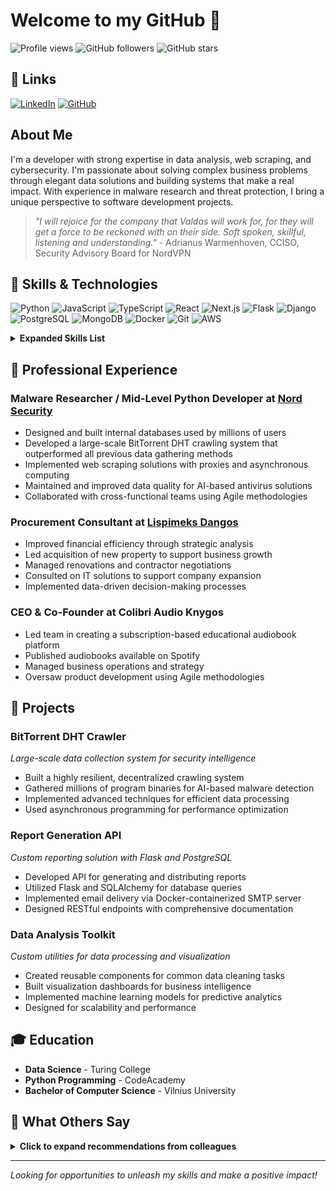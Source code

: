 # Welcome to my GitHub 👋

![Profile views](https://komarev.com/ghpvc/?username=valdas-v1&color=blueviolet)
![GitHub followers](https://img.shields.io/github/followers/valdas-v1?style=social)
![GitHub stars](https://img.shields.io/github/stars/valdas-v1?style=social)

## 🔗 Links

[![LinkedIn](https://img.shields.io/badge/LinkedIn-0077B5?style=for-the-badge&logo=linkedin&logoColor=white)](https://www.linkedin.com/in/valdas-paulavicius/)
[![GitHub](https://img.shields.io/badge/GitHub-100000?style=for-the-badge&logo=github&logoColor=white)](https://github.com/valdas-v1)

## About Me

I'm a developer with strong expertise in data analysis, web scraping, and cybersecurity. I'm passionate about solving complex business problems through elegant data solutions and building systems that make a real impact. With experience in malware research and threat protection, I bring a unique perspective to software development projects.

> *"I will rejoice for the company that Valdas will work for, for they will get a force to be reckoned with on their side. Soft spoken, skillful, listening and understanding."* - Adrianus Warmenhoven, CCISO, Security Advisory Board for NordVPN

## 🔧 Skills & Technologies

<!-- Tech Stack Icons -->
<p>
  <img alt="Python" src="https://img.shields.io/badge/Python-3776AB?style=for-the-badge&logo=python&logoColor=white" />
  <img alt="JavaScript" src="https://img.shields.io/badge/JavaScript-F7DF1E?style=for-the-badge&logo=javascript&logoColor=black" />
  <img alt="TypeScript" src="https://img.shields.io/badge/TypeScript-007ACC?style=for-the-badge&logo=typescript&logoColor=white" />
  <img alt="React" src="https://img.shields.io/badge/React-20232A?style=for-the-badge&logo=react&logoColor=61DAFB" />
  <img alt="Next.js" src="https://img.shields.io/badge/Next.js-000000?style=for-the-badge&logo=nextdotjs&logoColor=white" />
  <img alt="Flask" src="https://img.shields.io/badge/Flask-000000?style=for-the-badge&logo=flask&logoColor=white" />
  <img alt="Django" src="https://img.shields.io/badge/Django-092E20?style=for-the-badge&logo=django&logoColor=white" />
  <img alt="PostgreSQL" src="https://img.shields.io/badge/PostgreSQL-316192?style=for-the-badge&logo=postgresql&logoColor=white" />
  <img alt="MongoDB" src="https://img.shields.io/badge/MongoDB-4EA94B?style=for-the-badge&logo=mongodb&logoColor=white" />
  <img alt="Docker" src="https://img.shields.io/badge/Docker-2496ED?style=for-the-badge&logo=docker&logoColor=white" />
  <img alt="Git" src="https://img.shields.io/badge/Git-F05032?style=for-the-badge&logo=git&logoColor=white" />
  <img alt="AWS" src="https://img.shields.io/badge/AWS-232F3E?style=for-the-badge&logo=amazon-aws&logoColor=white" />
</p>

<details>
  <summary><b>Expanded Skills List</b></summary>
  
  - **Languages:** Python (Advanced), SQL, JavaScript, Typescipt
  - **Frameworks & Libraries:** NextJS, React, Flask, Django, FastAPI, SQLAlchemy, Pandas, NumPy, Scikit-learn, TensorFlow
  - **Web Development:** RESTful APIs, GraphQL, Microservices, HTML/CSS
  - **Data:** Data Analysis, Machine Learning, Natural Language Processing, ETL Pipelines, Big Data
  - **Databases:** PostgreSQL, MongoDB, Redis, Database Design & Optimization
  - **Security:** Malware Analysis, Threat Protection, Network Security
  - **DevOps:** Docker, CI/CD, Git, AWS/Cloud Services
  - **Methodologies:** Agile, Scrum, Test-Driven Development, Continuous Integration
  - **Tools:** Asynchronous Computing, Proxies, Jupyter, VS Code, PyCharm
</details>

## 💼 Professional Experience

### Malware Researcher / Mid-Level Python Developer at [Nord Security](https://nordsecurity.com/)

- Designed and built internal databases used by millions of users
- Developed a large-scale BitTorrent DHT crawling system that outperformed all previous data gathering methods
- Implemented web scraping solutions with proxies and asynchronous computing
- Maintained and improved data quality for AI-based antivirus solutions
- Collaborated with cross-functional teams using Agile methodologies

### Procurement Consultant at [Lispimeks Dangos](https://lispimeks.lt/)

- Improved financial efficiency through strategic analysis
- Led acquisition of new property to support business growth
- Managed renovations and contractor negotiations
- Consulted on IT solutions to support company expansion
- Implemented data-driven decision-making processes

### CEO & Co-Founder at Colibri Audio Knygos

- Led team in creating a subscription-based educational audiobook platform
- Published audiobooks available on Spotify
- Managed business operations and strategy
- Oversaw product development using Agile methodologies

## 🚀 Projects

### BitTorrent DHT Crawler
*Large-scale data collection system for security intelligence*
- Built a highly resilient, decentralized crawling system
- Gathered millions of program binaries for AI-based malware detection
- Implemented advanced techniques for efficient data processing
- Used asynchronous programming for performance optimization

### Report Generation API
*Custom reporting solution with Flask and PostgreSQL*
- Developed API for generating and distributing reports
- Utilized Flask and SQLAlchemy for database queries
- Implemented email delivery via Docker-containerized SMTP server
- Designed RESTful endpoints with comprehensive documentation

### Data Analysis Toolkit
*Custom utilities for data processing and visualization*
- Created reusable components for common data cleaning tasks
- Built visualization dashboards for business intelligence
- Implemented machine learning models for predictive analytics
- Designed for scalability and performance

## 🎓 Education

- **Data Science** - Turing College
- **Python Programming** - CodeAcademy
- **Bachelor of Computer Science** - Vilnius University

## 💬 What Others Say

<details>
  <summary><b>Click to expand recommendations from colleagues</b></summary>
  
  > *"Valdas takes messy, complex data and simplifies it elegantly to solve real business problems. He has developed rigorous data analysis skills and handles Python like a dream. The main thing that strikes you about Valdas is the speed with which he picks up new knowledge and grasps new concepts. Plus, he has a real can-do attitude. Give him a challenge and he'll go the extra mile to solve it."* - Dominykas Šeputis, Software Engineer

  > *"Valdas effectively applies his problem-solving abilities to tedious everyday analytical tasks, making sense of the most complicated assignments. He is passionate about data and statistics, constantly trying to gain more knowledge via data and apply it in his work. Valdas has a growth mindset and seeks to improve himself, and he is always ready to help his colleagues."* - Karolis Gadeikis, AI Specialist

  > *"During all the time spent with Valdas we observed his enthusiasm and passion for IT industry and Python programming language. I was surprised by his fast learning and the complexity of the problems solved. Day by day the tasks delegated to him become more challenging, but they were managed! I see his big potential for becoming a great developer and an excellent team member."* - Aleksandr Beliavski, Lead of Software Systems Architecture Group
</details>

---

*Looking for opportunities to unleash my skills and make a positive impact!*

